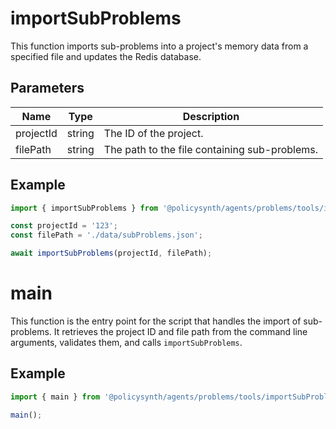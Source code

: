 # importSubProblems

This function imports sub-problems into a project's memory data from a specified file and updates the Redis database.

## Parameters

| Name      | Type   | Description                                   |
|-----------|--------|-----------------------------------------------|
| projectId | string | The ID of the project.                        |
| filePath  | string | The path to the file containing sub-problems. |

## Example

```typescript
import { importSubProblems } from '@policysynth/agents/problems/tools/importSubProblems.js';

const projectId = '123';
const filePath = './data/subProblems.json';

await importSubProblems(projectId, filePath);
```

# main

This function is the entry point for the script that handles the import of sub-problems. It retrieves the project ID and file path from the command line arguments, validates them, and calls `importSubProblems`.

## Example

```typescript
import { main } from '@policysynth/agents/problems/tools/importSubProblems.js';

main();
```